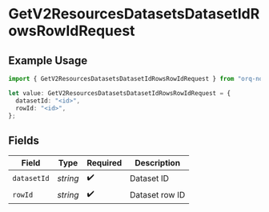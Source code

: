 # GetV2ResourcesDatasetsDatasetIdRowsRowIdRequest

## Example Usage

```typescript
import { GetV2ResourcesDatasetsDatasetIdRowsRowIdRequest } from "orq-node-client/models/operations";

let value: GetV2ResourcesDatasetsDatasetIdRowsRowIdRequest = {
  datasetId: "<id>",
  rowId: "<id>",
};
```

## Fields

| Field              | Type               | Required           | Description        |
| ------------------ | ------------------ | ------------------ | ------------------ |
| `datasetId`        | *string*           | :heavy_check_mark: | Dataset ID         |
| `rowId`            | *string*           | :heavy_check_mark: | Dataset row ID     |
